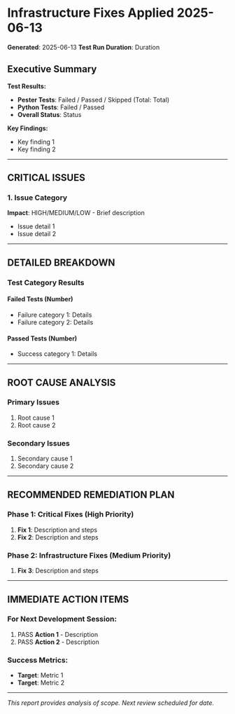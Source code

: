 # Infrastructure Fixes Applied 2025-06-13
**Generated**: 2025-06-13
**Test Run Duration**: Duration

## Executive Summary

**Test Results:**
- **Pester Tests**: Failed / Passed / Skipped (Total: Total)
- **Python Tests**: Failed / Passed
- **Overall Status**: Status

**Key Findings:**
- Key finding 1
- Key finding 2

---

## CRITICAL ISSUES

### 1. Issue Category
**Impact**: HIGH/MEDIUM/LOW - Brief description
- Issue detail 1
- Issue detail 2

---

## DETAILED BREAKDOWN

### Test Category Results

#### Failed Tests (Number)
- Failure category 1: Details
- Failure category 2: Details

#### Passed Tests (Number)
- Success category 1: Details

---

## ROOT CAUSE ANALYSIS

### Primary Issues
1. Root cause 1
2. Root cause 2

### Secondary Issues
1. Secondary cause 1
2. Secondary cause 2

---

## RECOMMENDED REMEDIATION PLAN

### Phase 1: Critical Fixes (High Priority)
1. **Fix 1**: Description and steps
2. **Fix 2**: Description and steps

### Phase 2: Infrastructure Fixes (Medium Priority)
1. **Fix 3**: Description and steps

---

## IMMEDIATE ACTION ITEMS

### For Next Development Session:
1. PASS **Action 1** - Description
2. PASS **Action 2** - Description

### Success Metrics:
- **Target**: Metric 1
- **Target**: Metric 2

---

*This report provides analysis of scope. Next review scheduled for date.*
